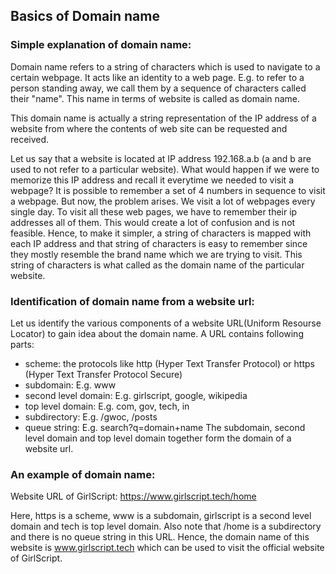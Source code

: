 ## Basics of Domain name

### Simple explanation of domain name:

Domain name refers to a string of characters which is used to navigate to a certain webpage. It acts like an identity to a web page. E.g. to refer to a person standing away, we call them by a sequence of characters called their "name". This name in terms of website is called as domain name.

This domain name is actually a string representation of the IP address of a website from where the contents of web site can be requested and received. 

Let us say that a website is located at IP address 192.168.a.b (a and b are used to not refer to a particular website). What would happen if we were to memorize this IP address and recall it everytime we needed to visit a webpage? It is possible to remember a set of 4 numbers in sequence to visit a webpage. But now, the problem arises. We visit a lot of webpages every single day. To visit all these web pages, we have to remember their ip addresses all of them. This would create a lot of confusion and is not feasible. Hence, to make it simpler, a string of characters is mapped with each IP address and that string of characters is easy to remember since they mostly resemble the brand name which we are trying to visit. This string of characters is what called as the domain name of the particular website.

### Identification of domain name from a website url:
Let us identify the various components of a website URL(Uniform Resourse Locator) to gain idea about the domain name. A URL contains following parts:

- scheme: the protocols like http (Hyper Text Transfer Protocol) or https (Hyper Text Transfer Protocol Secure)
- subdomain: E.g. www
- second level domain: E.g. girlscript, google, wikipedia
- top level domain: E.g. com, gov, tech, in
- subdirectory: E.g. /gwoc, /posts
- queue string: E.g. search?q=domain+name
The subdomain, second level domain and top level domain together form the domain of a website url.

### An example of domain name:

Website URL of GirlScript: https://www.girlscript.tech/home

Here, https is a scheme, www is a subdomain, girlscript is a second level domain and tech is top level domain. Also note that /home is a subdirectory and there is no queue string in this URL.
Hence, the domain name of this website is www.girlscript.tech which can be used to visit the official website of GirlScript.
